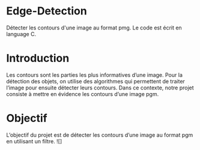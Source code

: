 # Edge-Detection
Détecter les contours d'une image au format pmg. Le code est écrit en language C.  

# Introduction
Les contours sont les parties les plus informatives d’une image. Pour la détection des objets, on utilise des algorithmes qui permettent de traiter l’image pour ensuite détecter leurs
contours. Dans ce contexte, notre projet consiste à mettre en évidence les contours d’une image pgm.

# Objectif
L’objectif du projet est de détecter les contours d’une image au format pgm en utilisant un filtre.
![]
